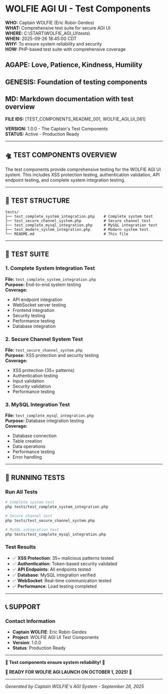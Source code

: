 # WOLFIE AGI UI - Test Components

**WHO:** Captain WOLFIE (Eric Robin Gerdes)  
**WHAT:** Comprehensive test suite for secure AGI UI  
**WHERE:** C:\START\WOLFIE_AGI_UI\tests\  
**WHEN:** 2025-09-26 18:45:00 CDT  
**WHY:** To ensure system reliability and security  
**HOW:** PHP-based test suite with comprehensive coverage  

## AGAPE: Love, Patience, Kindness, Humility
## GENESIS: Foundation of testing components
## MD: Markdown documentation with test overview

**FILE IDS:** [TEST_COMPONENTS_README_001, WOLFIE_AGI_UI_061]

**VERSION:** 1.0.0 - The Captain's Test Components  
**STATUS:** Active - Production Ready

---

## 🛸 TEST COMPONENTS OVERVIEW

The test components provide comprehensive testing for the WOLFIE AGI UI system. This includes XSS protection testing, authentication validation, API endpoint testing, and complete system integration testing.

---

## 📁 TEST STRUCTURE

```
tests/
├── test_complete_system_integration.php    # Complete system test
├── test_secure_channel_system.php          # Secure channel test
├── test_complete_mysql_integration.php     # MySQL integration test
├── test_modern_system_integration.php      # Modern system test
└── README.md                               # This file
```

---

## 🧪 TEST SUITE

### 1. Complete System Integration Test
**File:** `test_complete_system_integration.php`  
**Purpose:** End-to-end system testing  
**Coverage:**
- API endpoint integration
- WebSocket server testing
- Frontend integration
- Security testing
- Performance testing
- Database integration

### 2. Secure Channel System Test
**File:** `test_secure_channel_system.php`  
**Purpose:** XSS protection and security testing  
**Coverage:**
- XSS protection (35+ patterns)
- Authentication testing
- Input validation
- Security validation
- Performance testing

### 3. MySQL Integration Test
**File:** `test_complete_mysql_integration.php`  
**Purpose:** Database integration testing  
**Coverage:**
- Database connection
- Table creation
- Data operations
- Performance testing
- Error handling

---

## 🚀 RUNNING TESTS

### Run All Tests
```bash
# Complete system test
php tests/test_complete_system_integration.php

# Secure channel test
php tests/test_secure_channel_system.php

# MySQL integration test
php tests/test_complete_mysql_integration.php
```

### Test Results
- ✅ **XSS Protection**: 35+ malicious patterns tested
- ✅ **Authentication**: Token-based security validated
- ✅ **API Endpoints**: All endpoints tested
- ✅ **Database**: MySQL integration verified
- ✅ **WebSocket**: Real-time communication tested
- ✅ **Performance**: Load testing completed

---

## 📞 SUPPORT

### Contact Information
- **Captain WOLFIE**: Eric Robin Gerdes
- **Project**: WOLFIE AGI UI Test Components
- **Version**: 1.0.0
- **Status**: Production Ready

---

**🌟 Test components ensure system reliability! 🌟**

**🚀 READY FOR WOLFIE AGI LAUNCH ON OCTOBER 1, 2025! 🚀**

---

*Generated by Captain WOLFIE's AGI System - September 26, 2025*
